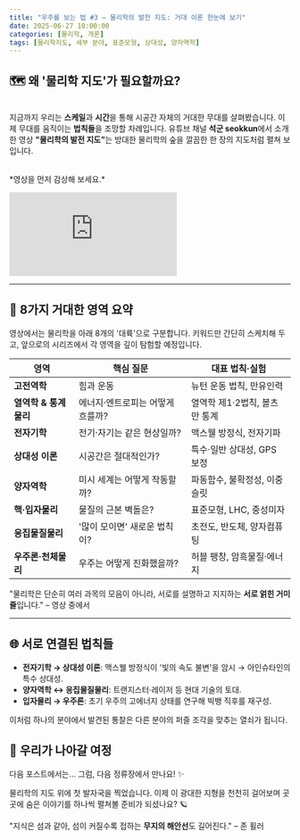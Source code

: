 ```yaml
---
title: "우주를 보는 법 #3 – 물리학의 발전 지도: 거대 이론 한눈에 보기"
date: 2025-06-27 10:00:00
categories: [물리학, 개론]
tags: [물리학지도, 세부 분야, 표준모형, 상대성, 양자역학]
---
```


## 🗺️ 왜 '물리학 지도'가 필요할까요?
<br>
지금까지 우리는 <strong>스케일</strong>과 <strong>시간</strong>을 통해 시공간 자체의 거대한 무대를 살펴봤습니다. 이제 무대를 움직이는 <strong>법칙들</strong>을 조망할 차례입니다. 유튜브 채널 <strong>석군 seokkun</strong>에서 소개한 영상 <strong>"물리학의 발전 지도"</strong>는 방대한 물리학의 숲을 깔끔한 한 장의 지도처럼 펼쳐 보입니다.
<br><br>
<p class="mt-6 mb-4 italic text-sm">*영상을 먼저 감상해 보세요.*</p>

<iframe
  class="w-full aspect-video mb-10"
  src="https://www.youtube.com/embed/h6_dj8VIoN0"
  title="물리학의 발전 지도 (The Map of Physics)"
  frameborder="0"
  allow="accelerometer; autoplay; clipboard-write; encrypted-media; gyroscope; picture-in-picture; web-share"
  allowfullscreen
></iframe>

---

## 🔑 8가지 거대한 영역 요약
영상에서는 물리학을 아래 8개의 '대륙'으로 구분합니다. 키워드만 간단히 스케치해 두고, 앞으로의 시리즈에서 각 영역을 깊이 탐험할 예정입니다.

<div class="overflow-x-auto my-8">
  <table class="w-full border border-gray-300 dark:border-gray-600 text-sm md:text-base">
    <thead class="bg-gray-100 dark:bg-gray-700">
      <tr class="border-b border-gray-300 dark:border-gray-600">
        <th class="px-4 py-3 font-semibold">영역</th>
        <th class="px-4 py-3 font-semibold">핵심 질문</th>
        <th class="px-4 py-3 font-semibold">대표 법칙·실험</th>
      </tr>
    </thead>
    <tbody class="divide-y divide-gray-300 dark:divide-gray-600">
      <tr>
        <td class="px-4 py-3"><strong>고전역학</strong></td>
        <td class="px-4 py-3">힘과 운동</td>
        <td class="px-4 py-3">뉴턴 운동 법칙, 만유인력</td>
      </tr>
      <tr>
        <td class="px-4 py-3"><strong>열역학 & 통계물리</strong></td>
        <td class="px-4 py-3">에너지·엔트로피는 어떻게 흐를까?</td>
        <td class="px-4 py-3">열역학 제1·2법칙, 볼츠만 통계</td>
      </tr>
      <tr>
        <td class="px-4 py-3"><strong>전자기학</strong></td>
        <td class="px-4 py-3">전기·자기는 같은 현상일까?</td>
        <td class="px-4 py-3">맥스웰 방정식, 전자기파</td>
      </tr>
      <tr>
        <td class="px-4 py-3"><strong>상대성 이론</strong></td>
        <td class="px-4 py-3">시공간은 절대적인가?</td>
        <td class="px-4 py-3">특수·일반 상대성, GPS 보정</td>
      </tr>
      <tr>
        <td class="px-4 py-3"><strong>양자역학</strong></td>
        <td class="px-4 py-3">미시 세계는 어떻게 작동할까?</td>
        <td class="px-4 py-3">파동함수, 불확정성, 이중슬릿</td>
      </tr>
      <tr>
        <td class="px-4 py-3"><strong>핵·입자물리</strong></td>
        <td class="px-4 py-3">물질의 근본 벽돌은?</td>
        <td class="px-4 py-3">표준모형, LHC, 중성미자</td>
      </tr>
      <tr>
        <td class="px-4 py-3"><strong>응집물질물리</strong></td>
        <td class="px-4 py-3">'많이 모이면' 새로운 법칙이?</td>
        <td class="px-4 py-3">초전도, 반도체, 양자컴퓨팅</td>
      </tr>
      <tr>
        <td class="px-4 py-3"><strong>우주론·천체물리</strong></td>
        <td class="px-4 py-3">우주는 어떻게 진화했을까?</td>
        <td class="px-4 py-3">허블 팽창, 암흑물질·에너지</td>
      </tr>
    </tbody>
  </table>
</div>

"물리학은 단순히 여러 과목의 모음이 아니라, 서로를 설명하고 지지하는 <strong>서로 얽힌 거미줄</strong>입니다." – 영상 중에서

---

## 🌐 서로 연결된 법칙들
- <strong>전자기학 → 상대성 이론</strong>: 맥스웰 방정식이 '빛의 속도 불변'을 암시 → 아인슈타인의 특수 상대성.
- **양자역학 ↔ 응집물질물리**: 트랜지스터·레이저 등 현대 기술의 토대.
- **입자물리 → 우주론**: 초기 우주의 고에너지 상태를 연구해 빅뱅 직후를 재구성.

이처럼 하나의 분야에서 발견된 통찰은 다른 분야의 퍼즐 조각을 맞추는 열쇠가 됩니다.

## 🚀 우리가 나아갈 여정
다음 포스트에서는...
그럼, 다음 정류장에서 만나요! ✨ 

물리학의 지도 위에 첫 발자국을 찍었습니다. 이제 이 광대한 지형을 천천히 걸어보며 곳곳에 숨은 이야기를 하나씩 펼쳐볼 준비가 되셨나요? 🪐 

"지식은 섬과 같아, 섬이 커질수록 접하는 <strong>무지의 해안선</strong>도 길어진다." – 존 휠러